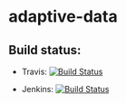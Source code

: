 # adaptive-data

## Build status:

* Travis: [![Build Status](https://travis-ci.org/iu-parfunc/hydra-print.svg?branch=master)](https://travis-ci.org/iu-parfunc/adaptive-data)

 * Jenkins: [![Build Status](http://tester-lin.soic.indiana.edu:8080/buildStatus/icon?job=adaptive_data_chen)](http://tester-lin.soic.indiana.edu:8080/job/adaptive_data_chen/)
